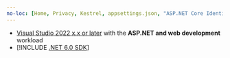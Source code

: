 ```yaml
---
no-loc: [Home, Privacy, Kestrel, appsettings.json, "ASP.NET Core Identity", cookie, Cookie, Blazor, "Blazor Server", "Blazor WebAssembly", "Identity", "Let's Encrypt", Razor, SignalR]
---
```

* [Visual Studio 2022 x.x or later](https://visualstudio.microsoft.com/vs/preview/vs2022/) with the **ASP.NET and web development** workload
* [!INCLUDE [.NET 6.0 SDK](~/includes/6.0-SDK.md)]
